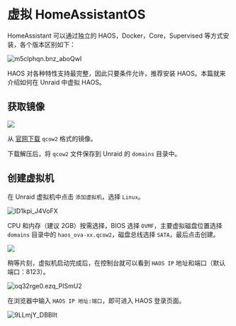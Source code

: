 # 虚拟 HomeAssistantOS

HomeAssistant 可以通过独立的 HAOS，Docker，Core，Supervised 等方式安装，各个版本区别如下：

![m5clphqn.bnz_aboQwI](https://img.slarker.me/wiki/m5clphqn.bnz_aboQwI.png)

HAOS 对各种特性支持最完整，因此只要条件允许，推荐安装 HAOS。本篇就来介绍如何在 Unraid 中虚拟 HAOS。

## 获取镜像

![](https://img.slarker.me/wiki/c8d4457856f24a359317c48ad17fba0a.webp)

从 [官网下载](https://www.home-assistant.io/installation/linux) `qcow2` 格式的镜像。

下载解压后，将 `qcow2` 文件保存到 Unraid 的 `domains` 目录中。

## 创建虚拟机

在 Unraid 虚拟机中点击 `添加虚拟机`，选择 `Linux`。

![ID1kpi_J4VoFX](https://img.slarker.me/wiki/ID1kpi_J4VoFX.png)

CPU 和内存（建议 2GB）按需选择，BIOS 选择 `OVMF`，主要虚拟磁盘位置选择 `domains` 目录中的 `haos_ova-xx.qcow2`，磁盘总线选择 `SATA`，最后点击创建。

![](https://img.slarker.me/wiki/edbea4ca53304801ba9e4ca8d804a76c.webp)

稍等片刻，虚拟机启动完成后，在控制台就可以看到 `HAOS IP` 地址和端口（默认端口：8123）。

![oq32rge0.ezq_PISmU2](https://img.slarker.me/wiki/oq32rge0.ezq_PISmU2.png)

在浏览器中输入 `HAOS IP 地址:端口`，即可进入 HAOS 登录页面。

![9LLmjY_DBBllt](https://img.slarker.me/wiki/9LLmjY_DBBllt.png)